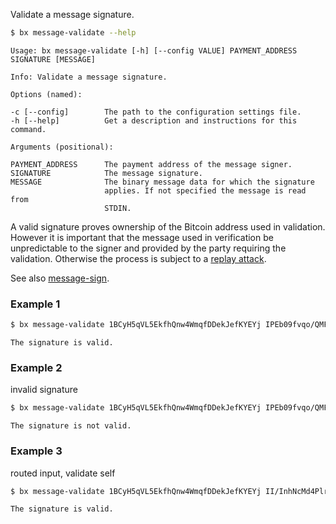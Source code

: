 Validate a message signature.
```sh
$ bx message-validate --help
```
```
Usage: bx message-validate [-h] [--config VALUE] PAYMENT_ADDRESS         
SIGNATURE [MESSAGE]                                                      

Info: Validate a message signature.                                      

Options (named):

-c [--config]        The path to the configuration settings file.        
-h [--help]          Get a description and instructions for this command.

Arguments (positional):

PAYMENT_ADDRESS      The payment address of the message signer.          
SIGNATURE            The message signature.                              
MESSAGE              The binary message data for which the signature     
                     applies. If not specified the message is read from  
                     STDIN.
```
A valid signature proves ownership of the Bitcoin address used in validation. However it is important that the message used in verification be unpredictable to the signer and provided by the party requiring the validation. Otherwise the process is subject to a [replay attack](http://en.wikipedia.org/wiki/Replay_attack).

See also [message-sign](bx-message-sign).
### Example 1
```sh
$ bx message-validate 1BCyH5qVL5EkfhQnw4WmqfDDekJefKYEYj IPEb09fvqo/QMFq2kf8PC3cEcWs0C+7Kv8ImKNkUv3I3CvVwDzHkjgJHGYWnFhpbQRQJKQFd+Bww/1qUpNjh0J0= "Who is John Galt?"
```
```
The signature is valid.
```
### Example 2
invalid signature
```sh
$ bx message-validate 1BCyH5qVL5EkfhQnw4WmqfDDekJefKYEYj IPEb09fvqo/QMFq2kf8PC3cEcWs0C+7Kv8ImKNkUv3I3CvVwDzHkjgJHGYWnFhpbQRQJKQFd+Bww/1qUpNjh0J0= "Who is John Galt"
```
```
The signature is not valid.
```
### Example 3
routed input, validate self
```sh
$ bx message-validate 1BCyH5qVL5EkfhQnw4WmqfDDekJefKYEYj II/InhNcMd4PlrEkpp7sJTeR42okpc4b/JgojxnMib7lSNvTicnSahDxuOjZbO3WJWRdocUa3UtyrW1YEIh3wDY= < bx.exe
```
```
The signature is valid.
```